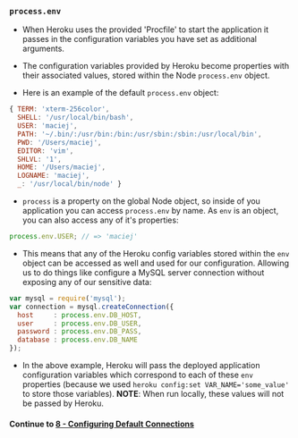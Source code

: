 ### `process.env`
* When Heroku uses the provided 'Procfile' to start the application it passes in the configuration variables you have set as additional arguments.
  
* The configuration variables provided by Heroku become properties with their associated values, stored within the Node `process.env` object.
  
* Here is an example of the default `process.env` object:
  
```javascript
{ TERM: 'xterm-256color',
  SHELL: '/usr/local/bin/bash',
  USER: 'maciej',
  PATH: '~/.bin/:/usr/bin:/bin:/usr/sbin:/sbin:/usr/local/bin',
  PWD: '/Users/maciej',
  EDITOR: 'vim',
  SHLVL: '1',
  HOME: '/Users/maciej',
  LOGNAME: 'maciej',
  _: '/usr/local/bin/node' }
```
  
* `process` is a property on the global Node object, so inside of you application you can access `process.env` by name. As `env` is an object, you can also access any of it's properties:
  
```javascript
process.env.USER; // => 'maciej'
```
  
* This means that any of the Heroku config variables stored within the `env` object can be accessed as well and used for our configuration. Allowing us to do things like configure a MySQL server connection without exposing any of our sensitive data: 
  
```javascript
var mysql = require('mysql');
var connection = mysql.createConnection({
  host     : process.env.DB_HOST,
  user     : process.env.DB_USER,
  password : process.env.DB_PASS,
  database : process.env.DB_NAME
});
```
  
* In the above example, Heroku will pass the deployed application configuration variables which correspond to each of these `env` properties (because we used `heroku config:set VAR_NAME='some_value'` to store those variables). **NOTE**: When run locally, these values will not be passed by Heroku.

  
#### Continue to [8 - Configuring Default Connections](8_default_connections.md)